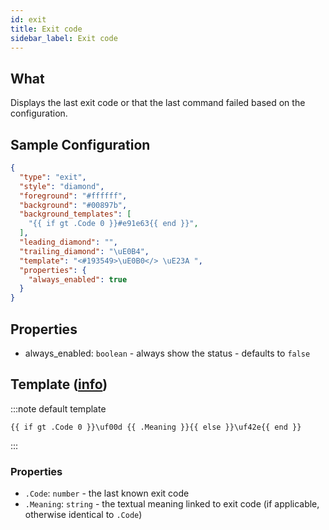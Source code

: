 ```yaml
---
id: exit
title: Exit code
sidebar_label: Exit code
---
```


## What

Displays the last exit code or that the last command failed based on the configuration.

## Sample Configuration

```json
{
  "type": "exit",
  "style": "diamond",
  "foreground": "#ffffff",
  "background": "#00897b",
  "background_templates": [
    "{{ if gt .Code 0 }}#e91e63{{ end }}",
  ],
  "leading_diamond": "",
  "trailing_diamond": "\uE0B4",
  "template": "<#193549>\uE0B0</> \uE23A ",
  "properties": {
    "always_enabled": true
  }
}
```

## Properties

- always_enabled: `boolean` - always show the status - defaults to `false`

[colors]: /docs/configuration/colors

## Template ([info][templates])

:::note default template

``` template
{{ if gt .Code 0 }}\uf00d {{ .Meaning }}{{ else }}\uf42e{{ end }}
```

:::

### Properties

- `.Code`: `number` - the last known exit code
- `.Meaning`: `string` - the textual meaning linked to exit code (if applicable, otherwise identical to `.Code`)

[templates]: /docs/configuration/templates
